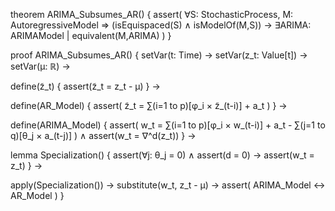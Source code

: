 theorem ARIMA_Subsumes_AR() {
  assert(
    ∀S: StochasticProcess, M: AutoregressiveModel ⇒
    (isEquispaced(S) ∧ isModelOf(M,S)) →
    ∃ARIMA: ARIMAModel | equivalent(M,ARIMA)
  )
}

proof ARIMA_Subsumes_AR() {
  setVar(t: Time) →
  setVar(z_t: Value[t]) →
  setVar(μ: ℝ) →
  
  define(z̃_t) {
    assert(z̃_t = z_t - μ)
  } →
  
  define(AR_Model) {
    assert(
      z̃_t = ∑(i=1 to p)[φ_i × z̃_(t-i)] + a_t
    )
  } →
  
  define(ARIMA_Model) {
    assert(
      w_t = ∑(i=1 to p)[φ_i × w_(t-i)] + a_t - ∑(j=1 to q)[θ_j × a_(t-j)]
    ) ∧
    assert(w_t = ∇^d(z_t))
  } →
  
  lemma Specialization() {
    assert(∀j: θ_j = 0) ∧
    assert(d = 0) →
    assert(w_t = z_t)
  } →
  
  apply(Specialization()) →
  substitute(w_t, z_t - μ) →
  assert(
    ARIMA_Model ↔ AR_Model
  )
}